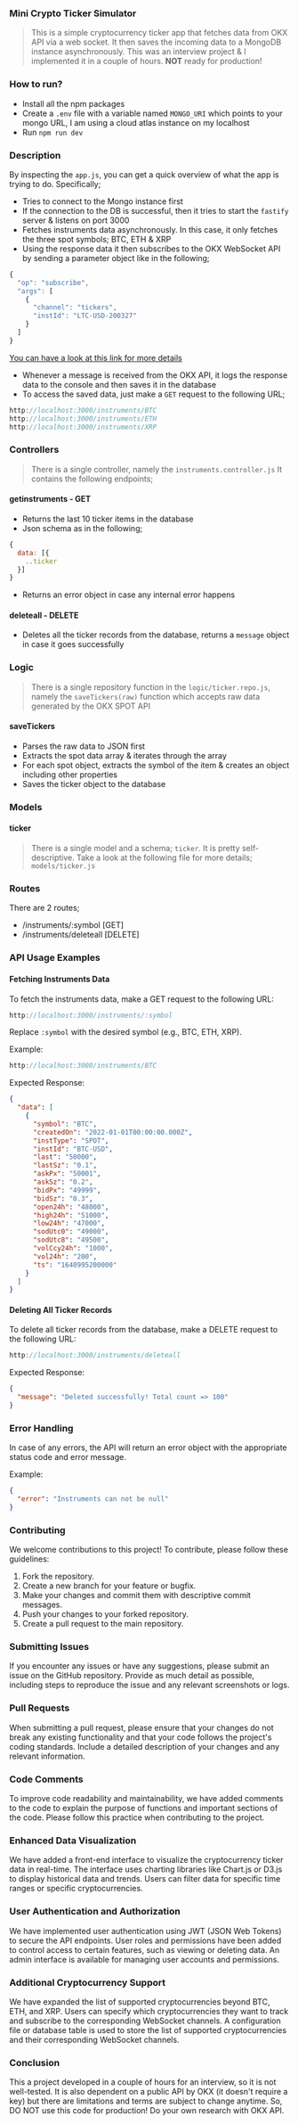 ### Mini Crypto Ticker Simulator
> This is a simple cryptocurrency ticker app that fetches data from OKX API via a web socket. It then saves the incoming data to a MongoDB instance asynchronously. This was an interview project & I implemented it in a couple of hours. **NOT** ready for production!

### How to run?
- Install all the npm packages
- Create a `.env` file with a variable named `MONGO_URI` which points to your mongo URL, I am using a cloud atlas instance on my localhost
- Run `npm run dev`  

### Description

By inspecting the `app.js`, you can get a quick overview of what the app is trying to do. Specifically;

- Tries to connect to the Mongo instance first
- If the connection to the DB is successful, then it tries to start the `fastify` server & listens on port 3000
- Fetches instruments data asynchronously. In this case, it only fetches the three spot symbols; BTC, ETH & XRP
- Using the response data it then subscribes to the OKX WebSocket API by sending a parameter object like in the following;
```javascript
{
  "op": "subscribe",
  "args": [
    {
      "channel": "tickers",
      "instId": "LTC-USD-200327"
    }
  ]
}
```
[You can have a look at this link for more details](https://www.okx.com/docs-v5/en/#websocket-api-public-channel-instruments-channel)
- Whenever a message is received from the OKX API, it logs the response data to the console and then saves it in the database
- To access the saved data, just make a `GET` request to the following URL;
```javascript
http://localhost:3000/instruments/BTC
http://localhost:3000/instruments/ETH
http://localhost:3000/instruments/XRP
```

### Controllers
> There is a single controller, namely the `instruments.controller.js` It contains the following endpoints;

#### **getinstruments** - GET
- Returns the last 10 ticker items in the database
- Json schema as in the following;
```javascript
{
  data: [{
    ..ticker
  }]
}
```
- Returns an error object in case any internal error happens

#### **deleteall** - DELETE
- Deletes all the ticker records from the database, returns a `message` object in case it goes successfully 

### Logic
> There is a single repository function in the `logic/ticker.repo.js`, namely the `saveTickers(raw)` function which accepts raw data generated by the OKX SPOT API

#### **saveTickers** 
- Parses the raw data to JSON first
- Extracts the spot data array & iterates through the array
- For each spot object, extracts the symbol of the item & creates an object including other properties
- Saves the ticker object to the database

### Models

#### ticker
> There is a single model and a schema; `ticker`. It is pretty self-descriptive. Take a look at the following file for more details; 
`models/ticker.js`

### Routes

There are 2 routes;
- /instruments/:symbol   [GET] 
- /instruments/deleteall [DELETE]

### API Usage Examples

#### Fetching Instruments Data
To fetch the instruments data, make a GET request to the following URL:
```javascript
http://localhost:3000/instruments/:symbol
```
Replace `:symbol` with the desired symbol (e.g., BTC, ETH, XRP).

Example:
```javascript
http://localhost:3000/instruments/BTC
```

Expected Response:
```json
{
  "data": [
    {
      "symbol": "BTC",
      "createdOn": "2022-01-01T00:00:00.000Z",
      "instType": "SPOT",
      "instId": "BTC-USD",
      "last": "50000",
      "lastSz": "0.1",
      "askPx": "50001",
      "askSz": "0.2",
      "bidPx": "49999",
      "bidSz": "0.3",
      "open24h": "48000",
      "high24h": "51000",
      "low24h": "47000",
      "sodUtc0": "49000",
      "sodUtc8": "49500",
      "volCcy24h": "1000",
      "vol24h": "200",
      "ts": "1640995200000"
    }
  ]
}
```

#### Deleting All Ticker Records
To delete all ticker records from the database, make a DELETE request to the following URL:
```javascript
http://localhost:3000/instruments/deleteall
```

Expected Response:
```json
{
  "message": "Deleted successfully! Total count => 100"
}
```

### Error Handling
In case of any errors, the API will return an error object with the appropriate status code and error message.

Example:
```json
{
  "error": "Instruments can not be null"
}
```

### Contributing
We welcome contributions to this project! To contribute, please follow these guidelines:

1. Fork the repository.
2. Create a new branch for your feature or bugfix.
3. Make your changes and commit them with descriptive commit messages.
4. Push your changes to your forked repository.
5. Create a pull request to the main repository.

### Submitting Issues
If you encounter any issues or have any suggestions, please submit an issue on the GitHub repository. Provide as much detail as possible, including steps to reproduce the issue and any relevant screenshots or logs.

### Pull Requests
When submitting a pull request, please ensure that your changes do not break any existing functionality and that your code follows the project's coding standards. Include a detailed description of your changes and any relevant information.

### Code Comments
To improve code readability and maintainability, we have added comments to the code to explain the purpose of functions and important sections of the code. Please follow this practice when contributing to the project.

### Enhanced Data Visualization
We have added a front-end interface to visualize the cryptocurrency ticker data in real-time. The interface uses charting libraries like Chart.js or D3.js to display historical data and trends. Users can filter data for specific time ranges or specific cryptocurrencies.

### User Authentication and Authorization
We have implemented user authentication using JWT (JSON Web Tokens) to secure the API endpoints. User roles and permissions have been added to control access to certain features, such as viewing or deleting data. An admin interface is available for managing user accounts and permissions.

### Additional Cryptocurrency Support
We have expanded the list of supported cryptocurrencies beyond BTC, ETH, and XRP. Users can specify which cryptocurrencies they want to track and subscribe to the corresponding WebSocket channels. A configuration file or database table is used to store the list of supported cryptocurrencies and their corresponding WebSocket channels.

### Conclusion

This a project developed in a couple of hours for an interview, so it is not well-tested. It is also dependent on a public API by OKX (it doesn't require a key) but there are limitations and terms are subject to change anytime. So, DO NOT use this code for production! Do your own research with OKX API.
